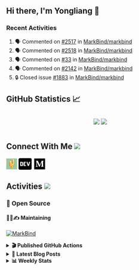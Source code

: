 ## Hi there, I'm Yongliang 👋

### Recent Activities

<!--START_SECTION:activity-->
1. 🗣 Commented on [#2517](https://github.com/MarkBind/markbind/pull/2517#issuecomment-2053609574) in [MarkBind/markbind](https://github.com/MarkBind/markbind)
2. 🗣 Commented on [#2518](https://github.com/MarkBind/markbind/issues/2518#issuecomment-2053285136) in [MarkBind/markbind](https://github.com/MarkBind/markbind)
3. 🗣 Commented on [#33](https://github.com/MarkBind/markbind/issues/33#issuecomment-2053278816) in [MarkBind/markbind](https://github.com/MarkBind/markbind)
4. 🗣 Commented on [#2142](https://github.com/MarkBind/markbind/issues/2142#issuecomment-2053089006) in [MarkBind/markbind](https://github.com/MarkBind/markbind)
5. 🔒 Closed issue [#1883](https://github.com/MarkBind/markbind/issues/1883) in [MarkBind/markbind](https://github.com/MarkBind/markbind)
<!--END_SECTION:activity-->

## GitHub Statistics :chart_with_upwards_trend:
<div align="center">
<div style="display: flex; align-items: center; justify-content: center;">

[![](https://github-readme-stats-tlylt.vercel.app/api?username=tlylt&show_icons=true&theme=tokyonight&hide_border=true&locale=en)](https://github.com/tlylt)
[![](https://github-readme-streak-stats.herokuapp.com/?user=tlylt&theme=tokyonight&hide_border=true)](https://github.com/tlylt)
</div>
</div>

## Connect With Me <img src="https://media.giphy.com/media/2wh5K5yE3ulp3xgYcG/giphy-downsized.gif" width="30">

<a href="https://www.yongliangliu.com/" target="_blank"><img align="center" src="static/site-icon.png" alt="yongliangliu.com" height="29" width="29" /></a>
<a href="https://dev.to/tlylt" target="_blank"><img align="center" src="static/dev-badge.svg" alt="dev.to/tlylt" height="35" width="35" /></a>
<a href="https://tlylt.medium.com" target="_blank"><img align="center" src="static/medium.png" alt="tlylt.medium.com" height="35" width="35" /></a>

## Activities <img src="https://media.giphy.com/media/WUlplcMpOCEmTGBtBW/giphy.gif" width="30">

### 🔭 Open Source

#### 👷‍♂️✍️ Maintaining
[![MarkBind](https://github-readme-stats-tlylt.vercel.app/api/pin/?username=markbind&repo=markbind)](https://github.com/MarkBind/markbind)

<details>
<summary> <b>🎬 Published GitHub Actions </b> </summary>

[![install-graphviz](https://github-readme-stats-tlylt.vercel.app/api/pin/?username=tlylt&repo=install-graphviz)](https://github.com/tlylt/install-graphviz)

[![reposense-action](https://github-readme-stats-tlylt.vercel.app/api/pin/?username=tlylt&repo=reposense-action)](https://github.com/tlylt/reposense-action)

[![markbin-action](https://github-readme-stats-tlylt.vercel.app/api/pin/?username=markbind&repo=markbind-action)](https://github.com/MarkBind/markbind-action)

</details>

<details>
<summary> <b>📕 Latest Blog Posts</b> </summary>

<!-- BLOG-POST-LIST:START -->
- [Useful Computer Science Modules](https://yongliangliu.com/blog/useful-cs-mods-after-grad)
- [The 2 x 2 problem](https://yongliangliu.com/blog/2x2-problem)
- [On Keeping Task Descriptions Up to Date](https://yongliangliu.com/blog/on-keeping-task-descriptions-up-to-date)
- [Easy vs Right](https://yongliangliu.com/blog/easy-vs-right)
- [The Prebound Method and Sentinel Object Pattern in Python](https://yongliangliu.com/blog/prebound-sentinel-pattern-in-python)
<!-- BLOG-POST-LIST:END -->

</details>

<details>
<summary> <b>📊 Weekly Stats</b> </summary>

<!--START_SECTION:waka-->
![Code Time](http://img.shields.io/badge/Code%20Time-1%2C200%20hrs%2046%20mins-blue)

**🐱 My GitHub Data** 

> 📦 667.2 kB Used in GitHub's Storage 
 > 
> 🚫 Not Opted to Hire
 > 
> 📜 170 Public Repositories 
 > 
> 🔑 41 Private Repositories 
 > 
**I'm an Early 🐤** 

```text
🌞 Morning                3953 commits        ███████░░░░░░░░░░░░░░░░░░   29.88 % 
🌆 Daytime                3562 commits        ███████░░░░░░░░░░░░░░░░░░   26.93 % 
🌃 Evening                4885 commits        █████████░░░░░░░░░░░░░░░░   36.93 % 
🌙 Night                  828 commits         ██░░░░░░░░░░░░░░░░░░░░░░░   06.26 % 
```
📅 **I'm Most Productive on Wednesday** 

```text
Monday                   1754 commits        ███░░░░░░░░░░░░░░░░░░░░░░   13.26 % 
Tuesday                  1896 commits        ████░░░░░░░░░░░░░░░░░░░░░   14.33 % 
Wednesday                2132 commits        ████░░░░░░░░░░░░░░░░░░░░░   16.12 % 
Thursday                 1603 commits        ███░░░░░░░░░░░░░░░░░░░░░░   12.12 % 
Friday                   1671 commits        ███░░░░░░░░░░░░░░░░░░░░░░   12.63 % 
Saturday                 2048 commits        ████░░░░░░░░░░░░░░░░░░░░░   15.48 % 
Sunday                   2124 commits        ████░░░░░░░░░░░░░░░░░░░░░   16.06 % 
```


📊 **This Week I Spent My Time On** 

```text
🕑︎ Time Zone: Asia/Singapore

💬 Programming Languages: 
Markdown                 2 hrs 31 mins       █████████████████████████   100.00 % 
```


 Last Updated on 13/04/2024 00:35:04 UTC
<!--END_SECTION:waka-->

</details>
